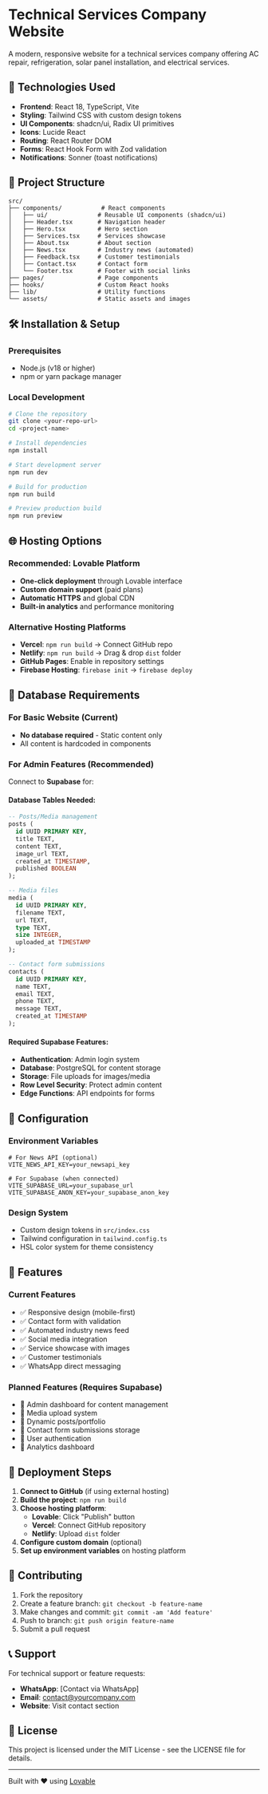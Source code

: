 # Technical Services Company Website

A modern, responsive website for a technical services company offering AC repair, refrigeration, solar panel installation, and electrical services.

## 🚀 Technologies Used

- **Frontend**: React 18, TypeScript, Vite
- **Styling**: Tailwind CSS with custom design tokens
- **UI Components**: shadcn/ui, Radix UI primitives
- **Icons**: Lucide React
- **Routing**: React Router DOM
- **Forms**: React Hook Form with Zod validation
- **Notifications**: Sonner (toast notifications)

## 📁 Project Structure

```
src/
├── components/           # React components
│   ├── ui/              # Reusable UI components (shadcn/ui)
│   ├── Header.tsx       # Navigation header
│   ├── Hero.tsx         # Hero section
│   ├── Services.tsx     # Services showcase
│   ├── About.tsx        # About section
│   ├── News.tsx         # Industry news (automated)
│   ├── Feedback.tsx     # Customer testimonials
│   ├── Contact.tsx      # Contact form
│   └── Footer.tsx       # Footer with social links
├── pages/               # Page components
├── hooks/               # Custom React hooks
├── lib/                 # Utility functions
└── assets/              # Static assets and images
```

## 🛠️ Installation & Setup

### Prerequisites
- Node.js (v18 or higher)
- npm or yarn package manager

### Local Development
```bash
# Clone the repository
git clone <your-repo-url>
cd <project-name>

# Install dependencies
npm install

# Start development server
npm run dev

# Build for production
npm run build

# Preview production build
npm run preview
```

## 🌐 Hosting Options

### Recommended: Lovable Platform
- **One-click deployment** through Lovable interface
- **Custom domain support** (paid plans)
- **Automatic HTTPS** and global CDN
- **Built-in analytics** and performance monitoring

### Alternative Hosting Platforms
- **Vercel**: `npm run build` → Connect GitHub repo
- **Netlify**: `npm run build` → Drag & drop `dist` folder
- **GitHub Pages**: Enable in repository settings
- **Firebase Hosting**: `firebase init` → `firebase deploy`

## 💾 Database Requirements

### For Basic Website (Current)
- **No database required** - Static content only
- All content is hardcoded in components

### For Admin Features (Recommended)
Connect to **Supabase** for:

#### Database Tables Needed:
```sql
-- Posts/Media management
posts (
  id UUID PRIMARY KEY,
  title TEXT,
  content TEXT,
  image_url TEXT,
  created_at TIMESTAMP,
  published BOOLEAN
);

-- Media files
media (
  id UUID PRIMARY KEY,
  filename TEXT,
  url TEXT,
  type TEXT,
  size INTEGER,
  uploaded_at TIMESTAMP
);

-- Contact form submissions
contacts (
  id UUID PRIMARY KEY,
  name TEXT,
  email TEXT,
  phone TEXT,
  message TEXT,
  created_at TIMESTAMP
);
```

#### Required Supabase Features:
- **Authentication**: Admin login system
- **Database**: PostgreSQL for content storage
- **Storage**: File uploads for images/media
- **Row Level Security**: Protect admin content
- **Edge Functions**: API endpoints for forms

## 🔧 Configuration

### Environment Variables
```env
# For News API (optional)
VITE_NEWS_API_KEY=your_newsapi_key

# For Supabase (when connected)
VITE_SUPABASE_URL=your_supabase_url
VITE_SUPABASE_ANON_KEY=your_supabase_anon_key
```

### Design System
- Custom design tokens in `src/index.css`
- Tailwind configuration in `tailwind.config.ts`
- HSL color system for theme consistency

## 📱 Features

### Current Features
- ✅ Responsive design (mobile-first)
- ✅ Contact form with validation
- ✅ Automated industry news feed
- ✅ Social media integration
- ✅ Service showcase with images
- ✅ Customer testimonials
- ✅ WhatsApp direct messaging

### Planned Features (Requires Supabase)
- 🔄 Admin dashboard for content management
- 🔄 Media upload system
- 🔄 Dynamic posts/portfolio
- 🔄 Contact form submissions storage
- 🔄 User authentication
- 🔄 Analytics dashboard

## 🚀 Deployment Steps

1. **Connect to GitHub** (if using external hosting)
2. **Build the project**: `npm run build`
3. **Choose hosting platform**:
   - **Lovable**: Click "Publish" button
   - **Vercel**: Connect GitHub repository
   - **Netlify**: Upload `dist` folder
4. **Configure custom domain** (optional)
5. **Set up environment variables** on hosting platform

## 🤝 Contributing

1. Fork the repository
2. Create a feature branch: `git checkout -b feature-name`
3. Make changes and commit: `git commit -am 'Add feature'`
4. Push to branch: `git push origin feature-name`
5. Submit a pull request

## 📞 Support

For technical support or feature requests:
- **WhatsApp**: [Contact via WhatsApp]
- **Email**: contact@yourcompany.com
- **Website**: Visit contact section

## 📄 License

This project is licensed under the MIT License - see the LICENSE file for details.

---

Built with ❤️ using [Lovable](https://lovable.dev)